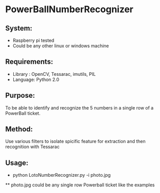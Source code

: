 # PowerBallNumberRecognizer 


## System:
 * Raspberry pi tested
 * Could be any other linux or windows machine  

## Requirements: 
* Library : OpenCV, Tessarac, imutils,  PIL 
* Language: Python 2.0 

## Purpose:
 To be able to identify and recognize the 5 numbers in a single row of a PowerBall ticket. 

## Method:
 Use various filters to isolate spicific feature for extraction and  then recognition with Tessarac  


## Usage:
* python LotoNumberRecognizer.py -i  photo.jpg 
 
** photo.jpg could be any single row Powerball ticket like the examples 



